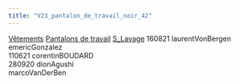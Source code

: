 ```yaml
---
title: "V23_pantalon_de_travail_noir_42"
---
```


[Vêtements](notes/equipements/L_Vetements.md) [Pantalons de travail](notes/equipements/vetements/V_PantalonsDeTravail.md) [S_Lavage](notes/statut/S_Lavage.md)
160821 laurentVonBergen\
emericGonzalez\
110621 corentinBOUDARD\
280920 dionAgushi\
marcoVanDerBen